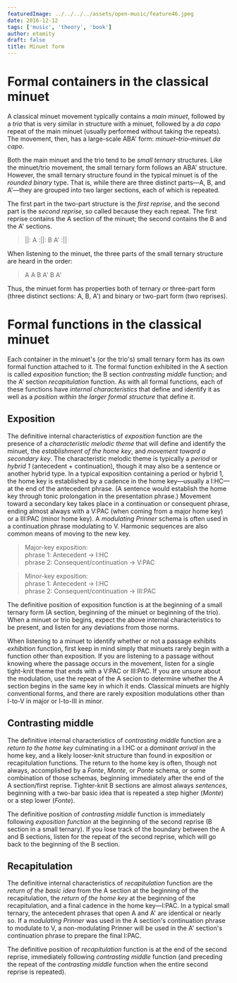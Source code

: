 ```yaml
---
featuredImage: ../../../../assets/open-music/feature46.jpeg
date: 2016-12-12
tags: ['music', 'theory', 'book']
author: etamity
draft: false
title: Minuet form
---
```




# Formal containers in the classical minuet #

A classical minuet movement typically contains a *main minuet*, followed by a *trio* that is very similar in structure with a minuet, followed by a *da capo* repeat of the main minuet (usually performed without taking the repeats). The movement, then, has a large-scale ABA' form: *minuet–trio–minuet da capo*.

Both the main minuet and the trio tend to be *small ternary* structures. Like the minuet/trio movement, the small ternary form follows an ABA' structure. However, the small ternary structure found in the typical minuet is of the *rounded binary* type. That is, while there are three distinct parts—A, B, and A'—they are grouped into two larger sections, each of which is repeated. 

The first part in the two-part structure is the *first reprise*, and the second part is the *second reprise*, so called because they each repeat. The first reprise contains the A section of the minuet; the second contains the B and the A' sections.

> ||: A :||: B A' :||

When listening to the minuet, the three parts of the small ternary structure are heard in the order:

> A A B A' B A' 

Thus, the minuet form has properties both of ternary or three-part form (three distinct sections: A, B, A') and binary or two-part form (two reprises).

# Formal functions in the classical minuet #

Each container in the minuet's (or the trio's) small ternary form has its own formal function attached to it. The formal function exhibited in the A section is called *exposition* function; the B section *contrasting middle* function; and the A' section *recapitulation* function. As with all formal functions, each of these functions have *internal characteristics* that define and identify it as well as a *position within the larger formal structure* that define it.

## Exposition ##

The definitive internal characteristics of *exposition* function are the presence of a *characteristic melodic theme* that will define and identify the minuet, the *establishment of the home key*, and *movement toward a secondary key*. The characteristic melodic theme is typically a *period* or *hybrid 1* (antecedent + continuation), though it may also be a sentence or another hybrid type. In a typical exposition containing a period or hybrid 1, the home key is established by a cadence in the home key—usually a I:HC—at the end of the antecedent phrase. (A sentence would establish the home key through tonic prolongation in the presentation phrase.) Movement toward a secondary key takes place in a continuation or consequent phrase, ending almost always with a V:PAC (when coming from a major home key) or a III:PAC (minor home key). A *modulating Prinner* schema is often used in a continuation phrase modulating to V. Harmonic sequences are also common means of moving to the new key.

> Major-key exposition:  
phrase 1: Antecedent → I:HC  
phrase 2: Consequent/continuation → V:PAC

> Minor-key exposition:  
phrase 1: Antecedent → I:HC  
phrase 2: Consequent/continuation → III:PAC

The definitive position of exposition function is at the beginning of a small ternary form (A section, beginning of the minuet or beginning of the trio). When a minuet or trio begins, expect the above internal characteristics to be present, and listen for any deviations from those norms.

When listening to a minuet to identify whether or not a passage exhibits *exhibition* function, first keep in mind simply that minuets rarely begin with a function other than exposition. If you are listening to a passage without knowing where the passage occurs in the movement, listen for a single tight-knit theme that ends with a V:PAC or III:PAC. If you are unsure about the modulation, use the repeat of the A secion to determine whether the A section begins in the same key in which it ends. Classical minuets are highly conventional forms, and there are rarely exposition modulations other than I-to-V in major or I-to-III in minor.

## Contrasting middle ##

The definitive internal characteristics of *contrasting middle* function are a *return to the home key* culminating in a I:HC or a *dominant arrival* in the home key, and a likely looser-knit structure than found in exposition or recapitulation functions. The return to the home key is often, though not always, accomplished by a *Fonte*, *Monte*, or *Ponte* schema, or some combination of those schemas, beginning immediately after the end of the A section/first reprise. Tighter-knit B sections are almost always *sentences*, beginning with a two-bar basic idea that is repeated a step higher (*Monte*) or a step lower (*Fonte*).

The definitive position of *contrasting middle* function is immediately following *exposition function* at the beginning of the second reprise (B section in a small ternary). If you lose track of the boundary between the A and B sections, listen for the repeat of the second reprise, which will go back to the beginning of the B section.

## Recapitulation ##

The definitive internal characteristics of *recapitulation* function are the *return of the basic idea* from the A section at the beginning of the recapitulation, the *return of the home key* at the beginning of the recapitulation, and a final cadence in the home key—I:PAC. In a typical small ternary, the antecedent phrases that open A and A' are identical or nearly so. If a *modulating Prinner* was used in the A section's continuation phrase to modulate to V, a non-modulating Prinner will be used in the A' section's continuation phrase to prepare the final I:PAC.

The definitive position of *recapitulation* function is at the end of the second reprise, immediately following *contrasting middle* function (and preceding the repeat of the *contrasting middle* function when the entire second reprise is repeated).